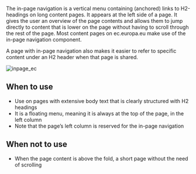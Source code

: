 The in-page navigation is a vertical menu containing (anchored) links to H2-headings on long content pages. It appears at the left side of a page. It gives the user an overview of the page contents and allows them to jump directly to content that is lower on the page without having to scroll through the rest of the page.  Most content pages on ec.europa.eu make use of the in-page navigation component.

A page with in-page navigation also makes it easier to refer to specific content under an H2 header when that page is shared.

![inpage_ec](http://inno-ecl.s3.amazonaws.com/media/images/EC/inpage/inpage.png)

## When to use 

- Use on pages with extensive body text that is clearly structured with H2 headings
- It is a floating menu, meaning it is always at the top of the page, in the left column
- Note that the page’s left column is reserved for the in-page navigation

## When not to use

- When the page content is above the fold, a short page without the need of scrolling